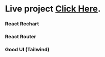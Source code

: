 # Live project [Click Here](https://trendy-cloth.netlify.app/).

### React Rechart 
### React Router
### Good UI (Tailwind)


